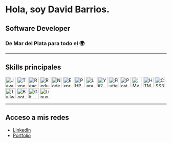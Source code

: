 # Hola, soy David Barrios.

## Software Developer

### De Mar del Plata para todo el 🌍

---

## Skills principales

<p align="left">
  <img height="32" src="https://cdn.jsdelivr.net/gh/devicons/devicon/icons/javascript/javascript-original.svg" title="JavaScript"/>
  <img height="32" src="https://cdn.jsdelivr.net/gh/devicons/devicon/icons/typescript/typescript-original.svg" title="TypeScript"/>
  <img height="32" src="https://cdn.jsdelivr.net/gh/devicons/devicon/icons/react/react-original.svg" title="React"/>
  <img height="32" src="https://cdn.jsdelivr.net/gh/devicons/devicon/icons/redux/redux-original.svg" title="Redux"/>
  <img height="32" src="https://cdn.jsdelivr.net/gh/devicons/devicon/icons/nodejs/nodejs-original.svg" title="Node.js"/>
  <img height="32" src="https://cdn.jsdelivr.net/gh/devicons/devicon/icons/express/express-original-wordmark.svg" title="Express"/>
  <img height="32" src="https://cdn.jsdelivr.net/gh/devicons/devicon/icons/php/php-original.svg" title="PHP"/>
  <img height="32" src="https://cdn.jsdelivr.net/gh/devicons/devicon/icons/laravel/laravel-plain.svg" title="Laravel"/>
  <img height="32" src="https://cdn.jsdelivr.net/gh/devicons/devicon/icons/yii/yii-original.svg" title="Yii2"/>
  <img height="32" src="https://cdn.jsdelivr.net/gh/devicons/devicon/icons/flutter/flutter-original.svg" title="Flutter"/>
  <img height="32" src="https://cdn.jsdelivr.net/gh/devicons/devicon/icons/postgresql/postgresql-original.svg" title="PostgreSQL"/>
  <img height="32" src="https://cdn.jsdelivr.net/gh/devicons/devicon/icons/mysql/mysql-original-wordmark.svg" title="MySQL"/>
  <img height="32" src="https://cdn.jsdelivr.net/gh/devicons/devicon/icons/html5/html5-original.svg" title="HTML5"/>
  <img height="32" src="https://cdn.jsdelivr.net/gh/devicons/devicon/icons/css3/css3-original.svg" title="CSS3"/>
  <img height="32" src="https://cdn.jsdelivr.net/gh/devicons/devicon/icons/tailwindcss/tailwindcss-original-wordmark.svg" title="Tailwind"/>
  <img height="32" src="https://cdn.jsdelivr.net/gh/devicons/devicon/icons/bootstrap/bootstrap-original-wordmark.svg" title="Bootstrap"/>
  <img height="32" src="https://cdn.jsdelivr.net/gh/devicons/devicon/icons/git/git-original.svg" title="Git"/>
  <img height="32" src="https://cdn.jsdelivr.net/gh/devicons/devicon/icons/linux/linux-original.svg" title="Linux"/>
</p>

---

## Acceso a mis redes

- [LinkedIn](https://www.linkedin.com/in/david-barrios-fullstack/)
- [Portfolio](https://davidbarrios.com.ar)
